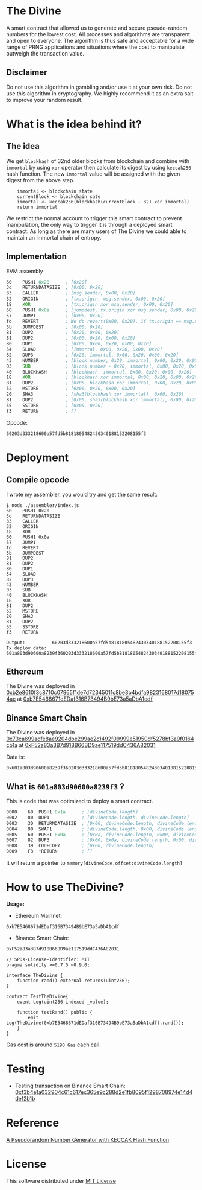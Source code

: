 # The Divine

A smart contract that allowed us to generate and secure pseudo-random numbers for the lowest cost. All processes and algorithms are transparent and open to everyone. The algorithm is thus safe and acceptable for a wide range of PRNG applications and situations where the cost to manipulate outweigh the transaction value.

## Disclaimer

Do not use this algorithm in gambling and/or use it at your own risk. Do not use this algorithm in cryptography. We highly recommend it as an extra salt to improve your random result.

# What is the idea behind it?

## The idea

We get `blockhash` of 32nd older blocks from blockchain and combine with `immortal` by using `xor` operator then calculate its digest by using `keccak256` hash function. The new `immortal` value will be assigned with the given digest from the above step.

```
    immortal <- blockchain state
    currentBlock <- blockchain sate
    immortal <- keccak256(blockhash(currentBlock - 32) xor immortal)
    return immortal
```

We restrict the normal account to trigger this smart contract to prevent manipulation, the only way to trigger it is through a deployed smart contract. As long as there are many users of The Divine we could able to maintain an immortal chain of entropy.

## Implementation

EVM assembly

```asm
60    PUSH1 0x20      ; [0x20]
3d    RETURNDATASIZE  ; [0x00, 0x20]
33    CALLER          ; [msg.sender, 0x00, 0x20]
32    ORIGIN          ; [tx.origin, msg.sender, 0x00, 0x20]
18    XOR             ; [tx.origin xor msg.sender, 0x00, 0x20]
60    PUSH1 0x0a      ; [jumpdest, tx.origin xor msg.sender, 0x00, 0x20]
57    JUMPI           ; [0x00, 0x20]
fd    REVERT          ; We do revert(0x00, 0x20), if tx.origin == msg.sender
5b    JUMPDEST        ; [0x00, 0x20]
81    DUP2            ; [0x20, 0x00, 0x20]
81    DUP2            ; [0x00, 0x20, 0x00, 0x20]
80    DUP1            ; [0x00, 0x00, 0x20, 0x00, 0x20]
54    SLOAD           ; [immortal, 0x00, 0x20, 0x00, 0x20]
82    DUP3            ; [0x20, immortal, 0x00, 0x20, 0x00, 0x20]
43    NUMBER          ; [block.number, 0x20, immortal, 0x00, 0x20, 0x00, 0x20]
03    SUB             ; [block.number - 0x20, immortal, 0x00, 0x20, 0x00, 0x20]
40    BLOCKHASH       ; [blockhash, immortal, 0x00, 0x20, 0x00, 0x20]
18    XOR             ; [blockhash xor immortal, 0x00, 0x20, 0x00, 0x20]
81    DUP2            ; [0x00, blockhash xor immortal, 0x00, 0x20, 0x00, 0x20]
52    MSTORE          ; [0x00, 0x20, 0x00, 0x20]
20    SHA3            ; [sha3(blockhash xor immortal), 0x00, 0x20]
81    DUP2            ; [0x00, sha3(blockhash xor immortal), 0x00, 0x20]
55    SSTORE          ; [0x00, 0x20]
f3    RETURN          ; []
```

Opcode:

```
60203d333218600a57fd5b8181805482430340188152208155f3
```

# Deployment

## Compile opcode

I wrote my assembler, you would try and get the same result:

```
$ node ./assembler/index.js 
60    PUSH1 0x20
3d    RETURNDATASIZE
33    CALLER
32    ORIGIN
18    XOR
60    PUSH1 0x0a
57    JUMPI
fd    REVERT
5b    JUMPDEST
81    DUP2
81    DUP2
80    DUP1
54    SLOAD
82    DUP3
43    NUMBER
03    SUB
40    BLOCKHASH
18    XOR
81    DUP2
52    MSTORE
20    SHA3
81    DUP2
55    SSTORE
f3    RETURN

Output:          60203d333218600a57fd5b8181805482430340188152208155f3
Tx deploy data:  601a803d90600a8239f360203d333218600a57fd5b8181805482430340188152208155f3
```

## Ethereum

The Divine was deployed in [0xb2e8610f3c8710c07965f1de7d72345011c8be3b4bdfa9823168017d180754ac](https://etherscan.io/tx/0xb2e8610f3c8710c07965f1de7d72345011c8be3b4bdfa9823168017d180754ac) at [0xb7E5468671dEDaf316B73494B9bE73a5aDbA1cdf](https://etherscan.io/address/0xb7E5468671dEDaf316B73494B9bE73a5aDbA1cdf)

## Binance Smart Chain

The Divine was deployed in [0x73ca699adfe8ae9204dbe299ae2c1492f09999e51950df5278bf3a9f0164cb1a](https://bscscan.com/tx/0x73ca699adfe8ae9204dbe299ae2c1492f09999e51950df5278bf3a9f0164cb1a) at [0xF52a83a3B7d918B66BD9ae117519ddC436A82031](https://bscscan.com/address/0xF52a83a3B7d918B66BD9ae117519ddC436A82031)


Data is:

```
0x601a803d90600a8239f360203d333218600a57fd5b8181805482430340188152208155f3
```

## What is `601a803d90600a8239f3` ?

This is code that was optimized to deploy a smart contract.

```asm
0000    60  PUSH1 0x1a      ; [divineCode.length]
0002    80  DUP1            ; [divineCode.length, divineCode.length]
0003    3D  RETURNDATASIZE  ; [0x00, divineCode.length, divineCode.length]
0004    90  SWAP1           ; [divineCode.length, 0x00, divineCode.length]
0005    60  PUSH1 0x0a      ; [0x0a, divineCode.length, 0x00, divineCode.length]
0007    82  DUP3            ; [0x00, 0x0a, divineCode.length, 0x00, divineCode.length]
0008    39  CODECOPY        ; [0x00, divineCode.length]
0009    F3  *RETURN         ; []
```

It will return a pointer to `memory[divineCode.offset:divineCode.length]`

# How to use TheDivine?

**Usage:**

- Ethereum Mainnet: 
```
0xb7E5468671dEDaf316B73494B9bE73a5aDbA1cdf
```
- Binance Smart Chain: 
```
0xF52a83a3B7d918B66BD9ae117519ddC436A82031
```

```solidity
// SPDX-License-Identifier: MIT
pragma solidity >=0.7.5 <0.9.0;

interface TheDivine {
    function rand() external returns(uint256);
}

contract TestTheDivine{
    event Log(uint256 indexed _value);

    function testRand() public {
        emit Log(TheDivine(0xb7E5468671dEDaf316B73494B9bE73a5aDbA1cdf).rand());
    }
}
```

Gas cost is around `5190 Gas` each call.

# Testing

- Testing transaction on Binance Smart Chain: [0xf3b4e1a032904c61c617ec365e9c288d2e1fb8095f1298708974e14d4def2b1b](https://bscscan.com/tx/0xf3b4e1a032904c61c617ec365e9c288d2e1fb8095f1298708974e14d4def2b1b#eventlog)

# Reference

[A Pseudorandom Number Generator with KECCAK Hash Function ](http://www.ijcee.org/papers/439-JE503.pdf)

# License

This software distributed under [MIT License](https://github.com/chiro-hiro/thedivine/blob/master/LICENSE)
